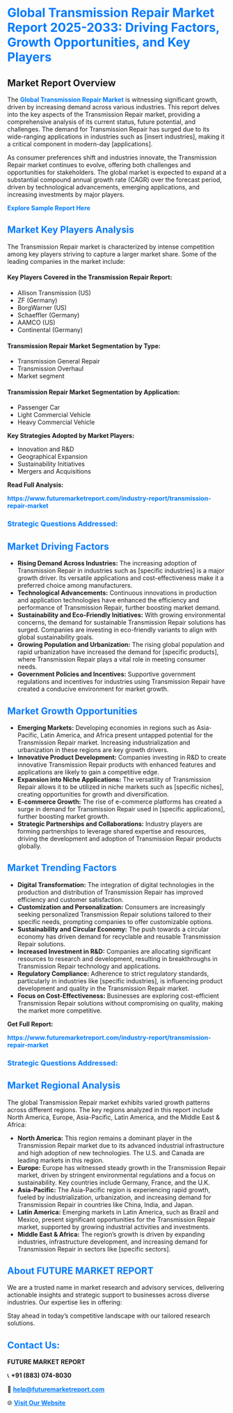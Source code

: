 <h1 style="color: #007BFF;">Global Transmission Repair Market Report 2025-2033: Driving Factors, Growth Opportunities, and Key Players</h1>

<section id="overview">
<h2>Market Report Overview</h2>
<p>The <a href="https://www.futuremarketreport.com/industry-report/transmission-repair-market" style="color: #007BFF; text-decoration: none;"><strong>Global Transmission Repair Market</strong></a> is witnessing significant growth, driven by increasing demand across various industries. This report delves into the key aspects of the Transmission Repair market, providing a comprehensive analysis of its current status, future potential, and challenges. The demand for Transmission Repair has surged due to its wide-ranging applications in industries such as [insert industries], making it a critical component in modern-day [applications].</p>
<p>As consumer preferences shift and industries innovate, the Transmission Repair market continues to evolve, offering both challenges and opportunities for stakeholders. The global market is expected to expand at a substantial compound annual growth rate (CAGR) over the forecast period, driven by technological advancements, emerging applications, and increasing investments by major players.</p>
</section>

<section id="overview">
<p><a href="https://www.futuremarketreport.com/request-sample/reportId=102700" style="color: #007BFF; text-decoration: none;"><strong>Explore Sample Report Here</strong></a></p>
</section>

<section id="key-players">
<h2 style="color: #007BFF;">Market Key Players Analysis</h2>
<p>The Transmission Repair market is characterized by intense competition among key players striving to capture a larger market share. Some of the leading companies in the market include:</p>
<h4>Key Players Covered in the Transmission Repair Report:</h4>
<ul><li>Allison Transmission (US)</li><li>ZF (Germany)</li><li>BorgWarner (US)</li><li>Schaeffler (Germany)</li><li>AAMCO (US)</li><li>Continental (Germany)</li></ul>
<h4>Transmission Repair Market Segmentation by Type:</h4>
<ul><li>Transmission General Repair</li><li>Transmission Overhaul</li><li>Market segment</li></ul>

<h4>Transmission Repair Market Segmentation by Application:</h4>
<ul><li>Passenger Car</li><li>Light Commercial Vehicle</li><li>Heavy Commercial Vehicle</li></ul>
<p><strong>Key Strategies Adopted by Market Players:</strong></p>
<ul>
<li>Innovation and R&D</li>
<li>Geographical Expansion</li>
<li>Sustainability Initiatives</li>
<li>Mergers and Acquisitions</li>
</ul>
</section>

<section>
<p><strong>Read Full Analysis: </strong></p><a href="https://www.futuremarketreport.com/industry-report/transmission-repair-market" style="color: #007BFF; text-decoration: none;"><strong>https://www.futuremarketreport.com/industry-report/transmission-repair-market</strong></a>
<h3 style="color: #007BFF;">Strategic Questions Addressed:</h3>
</section>

<section id="driving-factors">
<h2 style="color: #007BFF;">Market Driving Factors</h2>
<ul>
<li><strong>Rising Demand Across Industries:</strong> The increasing adoption of Transmission Repair in industries such as [specific industries] is a major growth driver. Its versatile applications and cost-effectiveness make it a preferred choice among manufacturers.</li>
<li><strong>Technological Advancements:</strong> Continuous innovations in production and application technologies have enhanced the efficiency and performance of Transmission Repair, further boosting market demand.</li>
<li><strong>Sustainability and Eco-Friendly Initiatives:</strong> With growing environmental concerns, the demand for sustainable Transmission Repair solutions has surged. Companies are investing in eco-friendly variants to align with global sustainability goals.</li>
<li><strong>Growing Population and Urbanization:</strong> The rising global population and rapid urbanization have increased the demand for [specific products], where Transmission Repair plays a vital role in meeting consumer needs.</li>
<li><strong>Government Policies and Incentives:</strong> Supportive government regulations and incentives for industries using Transmission Repair have created a conducive environment for market growth.</li>
</ul>
</section>

<section id="growth-opportunities">
<h2 style="color: #007BFF;">Market Growth Opportunities</h2>
<ul>
<li><strong>Emerging Markets:</strong> Developing economies in regions such as Asia-Pacific, Latin America, and Africa present untapped potential for the Transmission Repair market. Increasing industrialization and urbanization in these regions are key growth drivers.</li>
<li><strong>Innovative Product Development:</strong> Companies investing in R&D to create innovative Transmission Repair products with enhanced features and applications are likely to gain a competitive edge.</li>
<li><strong>Expansion into Niche Applications:</strong> The versatility of Transmission Repair allows it to be utilized in niche markets such as [specific niches], creating opportunities for growth and diversification.</li>
<li><strong>E-commerce Growth:</strong> The rise of e-commerce platforms has created a surge in demand for Transmission Repair used in [specific applications], further boosting market growth.</li>
<li><strong>Strategic Partnerships and Collaborations:</strong> Industry players are forming partnerships to leverage shared expertise and resources, driving the development and adoption of Transmission Repair products globally.</li>
</ul>
</section>

<section id="trending-factors">
<h2 style="color: #007BFF;">Market Trending Factors</h2>
<ul>
<li><strong>Digital Transformation:</strong> The integration of digital technologies in the production and distribution of Transmission Repair has improved efficiency and customer satisfaction.</li>
<li><strong>Customization and Personalization:</strong> Consumers are increasingly seeking personalized Transmission Repair solutions tailored to their specific needs, prompting companies to offer customizable options.</li>
<li><strong>Sustainability and Circular Economy:</strong> The push towards a circular economy has driven demand for recyclable and reusable Transmission Repair solutions.</li>
<li><strong>Increased Investment in R&D:</strong> Companies are allocating significant resources to research and development, resulting in breakthroughs in Transmission Repair technology and applications.</li>
<li><strong>Regulatory Compliance:</strong> Adherence to strict regulatory standards, particularly in industries like [specific industries], is influencing product development and quality in the Transmission Repair market.</li>
<li><strong>Focus on Cost-Effectiveness:</strong> Businesses are exploring cost-efficient Transmission Repair solutions without compromising on quality, making the market more competitive.</li>
</ul>
</section>

<section>
<p><strong>Get Full Report: </strong></p><a href="https://www.futuremarketreport.com/industry-report/transmission-repair-market" style="color: #007BFF; text-decoration: none;"><strong>https://www.futuremarketreport.com/industry-report/transmission-repair-market</strong></a>
<h3 style="color: #007BFF;">Strategic Questions Addressed:</h3>
</section>


<section id="regional-analysis">
<h2 style="color: #007BFF;">Market Regional Analysis</h2>
<p>The global Transmission Repair market exhibits varied growth patterns across different regions. The key regions analyzed in this report include North America, Europe, Asia-Pacific, Latin America, and the Middle East & Africa:</p>
<ul>
<li><strong>North America:</strong> This region remains a dominant player in the Transmission Repair market due to its advanced industrial infrastructure and high adoption of new technologies. The U.S. and Canada are leading markets in this region.</li>
<li><strong>Europe:</strong> Europe has witnessed steady growth in the Transmission Repair market, driven by stringent environmental regulations and a focus on sustainability. Key countries include Germany, France, and the U.K.</li>
<li><strong>Asia-Pacific:</strong> The Asia-Pacific region is experiencing rapid growth, fueled by industrialization, urbanization, and increasing demand for Transmission Repair in countries like China, India, and Japan.</li>
<li><strong>Latin America:</strong> Emerging markets in Latin America, such as Brazil and Mexico, present significant opportunities for the Transmission Repair market, supported by growing industrial activities and investments.</li>
<li><strong>Middle East & Africa:</strong> The region’s growth is driven by expanding industries, infrastructure development, and increasing demand for Transmission Repair in sectors like [specific sectors].</li>
</ul>
</section>

<footer>
<h2 style="color: #007BFF;">About FUTURE MARKET REPORT</h2>
<p>We are a trusted name in market research and advisory services, delivering actionable insights and strategic support to businesses across diverse industries. Our expertise lies in offering:</p>

<p>Stay ahead in today’s competitive landscape with our tailored research solutions.</p>

<h2 style="color: #007BFF;">Contact Us:</h2>
<p><strong>FUTURE MARKET REPORT</strong></p>
<p>📞 <strong>+91 (883) 074-8030</strong></p>
<p>📧 <strong><a href="mailto:help@futuremarketreport.com" style="color: #007BFF;">help@futuremarketreport.com</a></strong></p>
<p>🌐 <strong><a href="https://www.futuremarketreport.com/" style="color: #007BFF;">Visit Our Website</a></strong></p>
</footer>